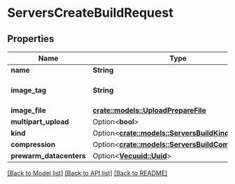 # ServersCreateBuildRequest

## Properties

Name | Type | Description | Notes
------------ | ------------- | ------------- | -------------
**name** | **String** |  | 
**image_tag** | **String** | A tag given to the game build. | 
**image_file** | [**crate::models::UploadPrepareFile**](UploadPrepareFile.md) |  | 
**multipart_upload** | Option<**bool**> |  | [optional]
**kind** | Option<[**crate::models::ServersBuildKind**](ServersBuildKind.md)> |  | [optional]
**compression** | Option<[**crate::models::ServersBuildCompression**](ServersBuildCompression.md)> |  | [optional]
**prewarm_datacenters** | Option<[**Vec<uuid::Uuid>**](uuid::Uuid.md)> |  | [optional]

[[Back to Model list]](../README.md#documentation-for-models) [[Back to API list]](../README.md#documentation-for-api-endpoints) [[Back to README]](../README.md)


